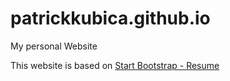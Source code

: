# patrickkubica.github.io

My personal Website

This website is based on [Start Bootstrap - Resume](https://github.com/BlackrockDigital/startbootstrap-resume)
